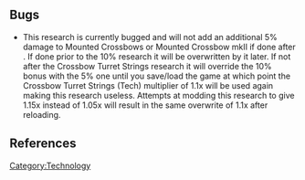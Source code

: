 ## Bugs

- This research is currently bugged and will not add an additional 5%
  damage to Mounted Crossbows or Mounted Crossbow mkII if done after
  [](Crossbow_Turret_Strings_(Tech).md). If done prior to
  the 10% research it will be overwritten by it later. If not after the
  Crossbow Turret Strings research it will override the 10% bonus with
  the 5% one until you save/load the game at which point the Crossbow
  Turret Strings (Tech) multiplier of 1.1x will be used again making
  this research useless. Attempts at modding this research to give 1.15x
  instead of 1.05x will result in the same overwrite of 1.1x after
  reloading.

## References

<references />

[Category:Technology](Category:Technology "wikilink")